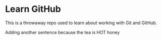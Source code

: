 # Learn GitHub

This is a throwaway repo used to learn about working with Git and GitHub.

Adding another sentence because the tea is HOT honey
